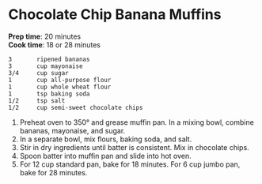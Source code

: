 # Chocolate Chip Banana Muffins

**Prep time**: 20 minutes  
**Cook time**: 18 or 28 minutes  

    3		ripened bananas
    3		cup mayonaise
    3/4		cup sugar
    1   	cup all-purpose flour
    1   	cup whole wheat flour
    1		tsp baking soda
    1/2		tsp salt
    1/2		cup semi-sweet chocolate chips


1. Preheat oven to 350° and grease muffin pan.
In a mixing bowl, combine bananas, mayonaise, and sugar.
2. In a separate bowl, mix flours, baking soda, and salt.
3. Stir in dry ingredients until batter is consistent. Mix in chocolate chips.  
4. Spoon batter into muffin pan and slide into hot oven.
5. For 12 cup standard pan, bake for 18 minutes. For 6 cup jumbo pan, bake for 28 minutes.
